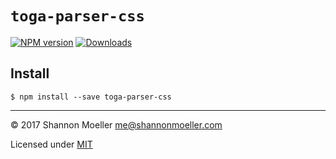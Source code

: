 # `toga-parser-css`

[![NPM version][npm-img]][npm-url] [![Downloads][downloads-img]][npm-url]

## Install

```
$ npm install --save toga-parser-css
```

----

© 2017 Shannon Moeller <me@shannonmoeller.com>

Licensed under [MIT](http://shannonmoeller.com/mit.txt)

[downloads-img]: http://img.shields.io/npm/dm/@toga/parser-css.svg?style=flat-square
[npm-img]:       http://img.shields.io/npm/v/@toga/parser-css.svg?style=flat-square
[npm-url]:       https://npmjs.org/package/toga-parser-css
